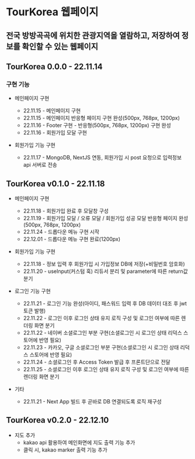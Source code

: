 # TourKorea 웹페이지

## 전국 방방곡곡에 위치한 관광지역을 열람하고, 저장하여 정보를 확인할 수 있는 웹페이지

## TourKorea 0.0.0 - 22.11.14
### 구현 기능
+ 메인페이지 구현
    + 22.11.15 - 메인페이지 구현
    + 22.11.15 - 메인페이지 반응형 페이지 구현 완성(500px, 768px, 1200px)
    + 22.11.16 - Footer 구현 - 반응형(500px, 768px, 1200px) 구현 완성
    + 22.11.16 - 회원가입 모달 구현

+ 회원가입 기능 구현
    + 22.11.17 - MongoDB, NextJS 연동, 회원가입 시 post 요청으로 입력정보 api 서버로 전송

## TourKorea v0.1.0 - 22.11.18
+ 메인페이지 구현
    + 22.11.18 - 회원가입 완료 후 모달창 구성
    + 22.11.19 - 회원가입 모달 / 오류 모달 / 회원가입 성공 모달 반응형 페이지 완성(500px, 768px, 1200px)
    + 22.11.24 - 드롭다운 메뉴 구현 시작
    + 22.12.01 - 드롭다운 메뉴 구현 완료(1200px)

+ 회원가입 기능 구현
    + 22.11.18 - 정보 입력 후 회원가입 시 가입정보 DB에 저장(+비밀번호 암호화)
    + 22.11.20 - useInput(커스텀 훅) 리듀서 분리 및 parameter에 따른 return값 분기

+ 로그인 기능 구현
    + 22.11.21 - 로그인 기능 완성(아이디, 패스워드 입력 후 DB 데이터 대조 후 jwt 토큰 발행)
    + 22.11.22 - 로그인 이후 로그인 상태 유지 로직 구성 및 로그인 여부에 따른 렌더링 화면 분기
    + 22.11.22 - 네이버 소셜로그인 부분 구현(소셜로그인 시 로그인 상태 리덕스 스토어에 반영 필요)
    + 22.11.23 - 카카오, 구글 소셜로그인 부분 구현(소셜로그인 시 로그인 상태 리덕스 스토어에 반영 필요)
    + 22.11.24 - 소셜로그인 후 Access Token 발급 후 프론트단으로 전달
    + 22.11.25 - 소셜로그인 이후 로그인 상태 유지 로직 구성 및 로그인 여부에 따른 렌더링 화면 분기

+ 기타
    + 22.11.21 - Next App 빌드 후 곧바로 DB 연결되도록 로직 재구성

## TourKorea v0.2.0 - 22.12.10
+ 지도 추가
    + kakao api 활용하여 메인화면에 지도 출력 기능 추가
    + 클릭 시, kakao marker 출력 기능 추가
